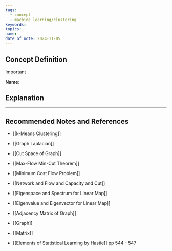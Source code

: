 ```yaml
---
tags:
  - concept
  - machine_learning/clustering
keywords: 
topics: 
name: 
date of note: 2024-11-05
---
```


## Concept Definition

>[!important]
>**Name**: 



## Explanation





-----------
##  Recommended Notes and References



- [[k-Means Clustering]]
- [[Graph Laplacian]]


- [[Cut Space of Graph]]
- [[Max-Flow Min-Cut Theorem]]
- [[Minimum Cost Flow Problem]]
- [[Network and Flow and Capacity and Cut]]


- [[Eigenspace and Spectrum for Linear Map]]
- [[Eigenvalue and Eigenvector for Linear Map]]
- [[Adjacency Matrix of Graph]]
- [[Graph]]
- [[Matrix]]


- [[Elements of Statistical Learning by Hastie]] pp 544 - 547